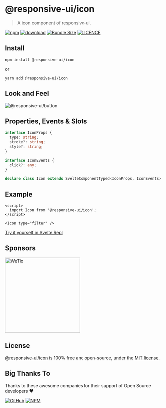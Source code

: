 # @responsive-ui/icon

> A icon component of responsive-ui.

<p>

[![npm](https://img.shields.io/npm/v/@responsive-ui/icon.svg)](https://www.npmjs.com/package/@responsive-ui/icon)
[![download](https://img.shields.io/npm/dw/@responsive-ui/icon.svg)](https://www.npmjs.com/package/@responsive-ui/icon)
[![Bundle Size](https://badgen.net/bundlephobia/minzip/%40responsive-ui%2Ficon)](https://bundlephobia.com/result?p=@responsive-ui/icon)
[![LICENCE](https://img.shields.io/github/license/wetix/responsive-ui)](https://github.com/wetix/responsive-ui/blob/master/LICENSE)

</p>

## Install

```console
npm install @responsive-ui/icon
```

or

```console
yarn add @responsive-ui/icon
```

## Look and Feel

<img src="https://user-images.githubusercontent.com/28108597/104583469-20cb1880-569c-11eb-9dc6-956efc1ea542.png"
alt="@responsive-ui/button" />

## Properties, Events & Slots

```ts
interface IconProps {
  type: string;
  stroke?: string;
  style?: string;
}

interface IconEvents {
  click?: any;
}

declare class Icon extends SvelteComponentTyped<IconProps, IconEvents> {}
```

## Example

```svelte
<script>
  import Icon from '@responsive-ui/icon';
</script>

<Icon type="filter" />
```

[Try it yourself in Svelte Repl](https://svelte.dev/repl/4c61a7751527430181dbfd478a54a263?version=latest)

## Sponsors

<img src="https://asset.wetix.my/images/logo/wetix.png" alt="WeTix" width="240px">

## License

[@responsive-ui/icon](https://github.com/wetix/responsive-ui/tree/master/components/icon) is 100% free and open-source, under the [MIT license](https://github.com/wetix/responsive-ui/blob/master/LICENSE).

## Big Thanks To

Thanks to these awesome companies for their support of Open Source developers ❤

[![GitHub](https://jstools.dev/img/badges/github.svg)](https://github.com/open-source)
[![NPM](https://jstools.dev/img/badges/npm.svg)](https://www.npmjs.com/)
